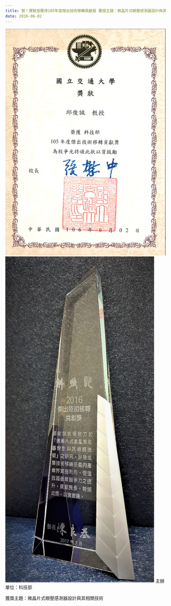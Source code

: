```yaml
---
title: 賀！實驗室獲得105年度傑出技術移轉貢獻獎 獲獎主題：微晶片式眼壓感測器設計與其相關技術
date: 2016-06-02
---
```


![](/images/post/2016科技部105年度傑出技術移轉貢獻獎交大獎狀-768x1086.jpg)
![](/images/post/2016傑出技術移轉貢獻獎1-703x1536.jpg)
主辦單位：科技部

獲獎主題：微晶片式眼壓感測器設計與其相關技術